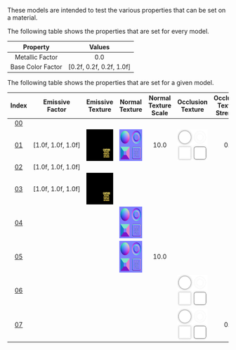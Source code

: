 These models are intended to test the various properties that can be set on a material.  

The following table shows the properties that are set for every model.  


Property | **Values**
:---: | :---:
Metallic Factor | 0.0
Base Color Factor | [0.2f,&nbsp;0.2f,&nbsp;0.2f,&nbsp;1.0f]

 
The following table shows the properties that are set for a given model.  


Index | Emissive Factor | Emissive Texture | Normal Texture | Normal Texture Scale | Occlusion Texture | Occlusion Texture Strength
:---: | :---: | :---: | :---: | :---: | :---: | :---:
[00](./Material_00.gltf) |   |   |   |   |   |  
[01](./Material_01.gltf) | [1.0f,&nbsp;1.0f,&nbsp;1.0f] | <img src="./Textures\Emissive_Plane.png" height="72" width="72" align="middle"> | <img src="./Textures\Normal_Plane.png" height="72" width="72" align="middle"> | 10.0 | <img src="./Textures\Occlusion_Plane.png" height="72" width="72" align="middle"> | 0.5
[02](./Material_02.gltf) | [1.0f,&nbsp;1.0f,&nbsp;1.0f] |   |   |   |   |  
[03](./Material_03.gltf) | [1.0f,&nbsp;1.0f,&nbsp;1.0f] | <img src="./Textures\Emissive_Plane.png" height="72" width="72" align="middle"> |   |   |   |  
[04](./Material_04.gltf) |   |   | <img src="./Textures\Normal_Plane.png" height="72" width="72" align="middle"> |   |   |  
[05](./Material_05.gltf) |   |   | <img src="./Textures\Normal_Plane.png" height="72" width="72" align="middle"> | 10.0 |   |  
[06](./Material_06.gltf) |   |   |   |   | <img src="./Textures\Occlusion_Plane.png" height="72" width="72" align="middle"> |  
[07](./Material_07.gltf) |   |   |   |   | <img src="./Textures\Occlusion_Plane.png" height="72" width="72" align="middle"> | 0.5
 
